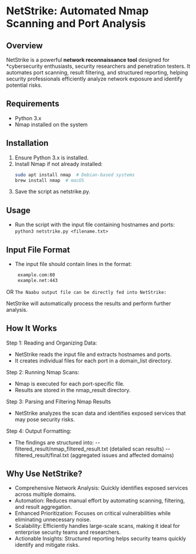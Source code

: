 # NetStrike: Automated Nmap Scanning and Port Analysis

## Overview

NetStrike is a powerful **network reconnaissance tool** designed for *cybersecurity enthusiasts, security researchers and penetration testers. It automates port scanning, result filtering, and structured reporting, helping security professionals efficiently analyze network exposure and identify potential risks.

## Requirements

- Python 3.x
- Nmap installed on the system

## Installation

1. Ensure Python 3.x is installed.
2. Install Nmap if not already installed:
   ```sh
   sudo apt install nmap  # Debian-based systems
   brew install nmap  # macOS
3. Save the script as netstrike.py.

## Usage

- Run the script with the input file containing hostnames and ports:
 ``` python3 netstrike.py <filename.txt> ```

## Input File Format
- The input file should contain lines in the format:
  ``` file.txt 
   example.com:80  
   example.net:443
 OR
   ``` The Naabu output file can be directly fed into NetStrike: ```
   
NetStrike will automatically process the results and perform further analysis.

## How It Works
Step 1: Reading and Organizing Data:
  - NetStrike reads the input file and extracts hostnames and ports.
  - It creates individual files for each port in a domain_list directory.
    
Step 2: Running Nmap Scans:
  - Nmap is executed for each port-specific file.
  - Results are stored in the nmap_result directory.
    
Step 3: Parsing and Filtering Nmap Results
  - NetStrike analyzes the scan data and identifies exposed services that may pose security risks.

Step 4: Output Formatting:
  - The findings are structured into:
      -- filtered_result/nmap_filtered_result.txt (detailed scan results)
      -- filtered_result/final.txt (aggregated issues and affected domains)


## Why Use NetStrike?
- Comprehensive Network Analysis: Quickly identifies exposed services across multiple domains.
- Automation: Reduces manual effort by automating scanning, filtering, and result aggregation.
- Enhanced Prioritization: Focuses on critical vulnerabilities while eliminating unnecessary noise.
- Scalability: Efficiently handles large-scale scans, making it ideal for enterprise security teams and researchers.
- Actionable Insights: Structured reporting helps security teams quickly identify and mitigate risks.
